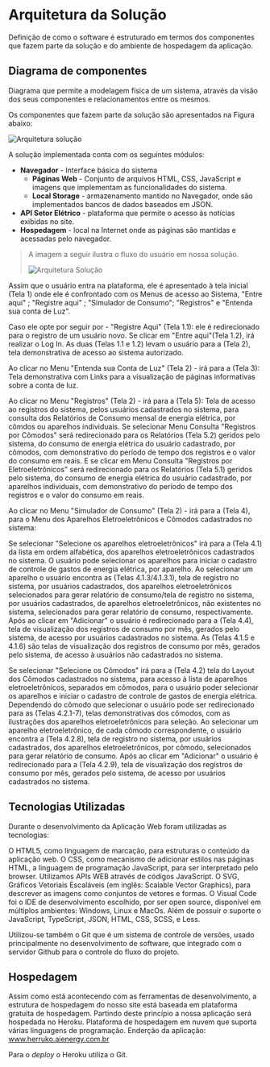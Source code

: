 # Arquitetura da Solução

Definição de como o software é estruturado em termos dos componentes que fazem parte da solução e do ambiente de hospedagem da aplicação.

## Diagrama de componentes

Diagrama que permite a modelagem física de um sistema, através da visão dos seus componentes e relacionamentos entre os mesmos.

Os componentes que fazem parte da solução são apresentados na Figura abaixo:

![Arquitetura solução](https://user-images.githubusercontent.com/61883996/120396708-687dd400-c30d-11eb-9386-1932851a66f3.png)

A solução implementada conta com os seguintes módulos:
- **Navegador** - Interface básica do sistema  
  - **Páginas Web** - Conjunto de arquivos HTML, CSS, JavaScript e imagens que implementam as funcionalidades do sistema.
   - **Local Storage** - armazenamento mantido no Navegador, onde são implementados bancos de dados baseados em JSON.
 - **API Setor Elétrico** - plataforma que permite o acesso às notícias exibidas no site.
 - **Hospedagem** - local na Internet onde as páginas são mantidas e acessadas pelo navegador. 

>A imagem a seguir ilustra o fluxo do usuário em nossa solução. 
>
>![Arquitetura Solução](https://user-images.githubusercontent.com/61883996/118895147-f99b8680-b8db-11eb-8042-3e526b2fcb65.jpg)

Assim que o usuário entra na plataforma, ele é apresentado à tela inicial (Tela 1) onde ele é confrontado com os Menus de acesso ao Sistema, "Entre aqui" ; "Registre aqui" ; "Simulador de Consumo"; "Registros" e "Entenda sua conta de Luz".

Caso ele opte por seguir por - "Registre Aqui" (Tela 1.1): ele é redirecionado para o registro de um usuário novo. Se clicar em "Entre aqui"(Tela 1.2), irá realizar o Log In. As duas (Telas 1.1 e 1.2) levam o usuário para a (Tela 2), tela demonstrativa de acesso ao sistema autorizado.

Ao clicar no Menu "Entenda sua Conta de Luz" (Tela 2) - irá para a (Tela 3): Tela demonstrativa com Links para a visualização de páginas informativas sobre a conta de luz.

Ao clicar no Menu "Registros" (Tela 2) - irá para a (Tela 5): Tela de acesso ao registros do sistema, pelos usuários cadastrados no sistema, para consulta dos Relatórios de Consumo mensal de energia elétrica, por cômdos ou aparelhos individuais. Se selecionar Menu Consulta "Registros por Cômodos" será redirecionado para os Relatórios (Tela 5.2) geridos pelo sistema, do consumo de energia elétrica do usuário cadastrado, por cômodos, com demonstrativo do período de tempo dos registros e o valor do consumo em reais. E se clicar em Menu Consulta "Registros por Eletroeletrônicos" será redirecionado para os Relatórios (Tela 5.1) geridos pelo sistema, do consumo de energia elétrica do usuário cadastrado, por aparelhos individuais, com demonstrativo do período de tempo dos registros e o valor do consumo em reais.

Ao clicar no Menu "Simulador de Consumo" (Tela 2) - irá para a (Tela 4), para o Menu dos Aparelhos Eletroeletrônicos e Cômodos cadastrados no sistema:

Se selecionar "Selecione os aparelhos eletroeletrônicos" irá para a (Tela 4.1) da lista em ordem alfabética, dos aparelhos eletroeletrônicos cadastrados no sistema. O usuário pode selecionar os aparelhos para iniciar o cadastro de controle de gastos de energia elétrica, por aparelho. Ao selecionar um aparelho o usuário encontra as (Telas 4.1.3/4.1.3.1), tela de registro no sistema, por usuários cadastrados, dos aparelhos eletroeletrônicos selecionados para gerar relatório de consumo/tela de registro no sistema, por usuários cadastrados, de aparelhos eletroeletrônicos, não existentes no sistema, selecionados para gerar relatório de consumo, respectivamente.
Após ao clicar em "Adicionar" o usuário é redirecionado para a (Tela 4.4), tela de visualização dos registros de consumo por mês, gerados pelo sistema, de acesso por usuários cadastrados no sistema. As (Telas 4.1.5 e 4.1.6) são telas de visualização dos registros de consumo por mês, gerados pelo sistema, de acesso à usuários não cadastrados no sistema.

Se selecionar "Selecione os Cômodos" irá para a (Tela 4.2) tela do Layout dos Cômodos cadastrados no sistema, para acesso à lista de aparelhos eletroeletrônicos, separados em cômodos, para o usuário poder selecionar os aparelhos e iniciar o cadastro de controle de gastos de energia elétrica. Dependendo do cômodo que selecionar o usuário pode ser redirecionado para as (Telas 4.2.1-7), telas demonstrativas dos cômodos, com as ilustrações dos aparelhos eletroeletrônicos para seleção. Ao selecionar um aparelho eletroeletrônico, de cada cômodo correspondente, o usuário encontra a (Tela 4.2.8), tela de registro no sistema, por usuários cadastrados, dos aparelhos eletroeletrônicos, por cômodo, selecionados para gerar relatório de consumo.
Após ao clicar em "Adicionar" o usuário é redirecionado para a (Tela 4.2.9), tela de visualização dos registros de consumo por mês, gerados pelo sistema, de acesso por usuários cadastrados no sistema.

## Tecnologias Utilizadas

Durante o desenvolvimento da Aplicação Web foram utilizadas as tecnologias: 

O HTML5, como linguagem de marcação, para estruturas o conteúdo da aplicação web. O CSS, como mecanismo de adicionar estilos nas páginas HTML, a linguagem de programação JavaScript, para ser interpretado pelo browser. Utilizamos APIs WEB através de códigos JavaScript. O SVG, Gráficos Vetoriais Escaláveis (em inglês: Scalable Vector Graphics), para descrever as imagens como conjuntos de vetores e formas. O Visual Code foi o IDE de desenvolvimento escolhido, por ser open source, disponível em múltiplos ambientes: Windows, Linux e MacOs. Além de possuir o suporte o JavaScript, TypeScript, JSON, HTML, CSS, SCSS, e Less.

Utilizou-se também o Git que é um sistema de controle de versões, usado principalmente no desenvolvimento de software, que integrado com o servidor Github para o controle do fluxo do projeto. 

## Hospedagem

Assim como está acontecendo com as ferramentas de desenvolvimento, a estrutura de hospedagem do nosso site está baseada em plataforma gratuita de hospedagem.
Partindo deste princípio a nossa aplicação será hospedada no Heroku. Plataforma de hospedagem em nuvem que suporta várias linguagens de programação.
Enderção da aplicação:  www.herruko.aienergy.com.br

Para o _deploy_ o Heroku utiliza o Git.
